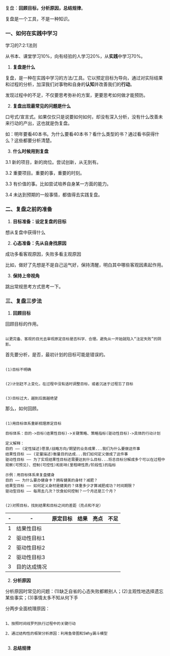 复盘：**回顾目标，分析原因，总结规律**。

复盘是一个工具，不是一种知识。


### 一、如何在实践中学习

学习的7:2:1法则

从书本、课堂学习10%，向有经验的人学习20%，从**实践**中学习70%。


1. **复盘是什么**

复盘，是一种在实践中学习的方法/工具。它以预定目标为导向，通过对实际结果和过程的分析，加深我们对事物和自身的**认知**并改善我们的**行动**。

发现过程中的不足，不仅要思考弥补的方案，更要思考如何做才能预防。


2. **复盘出现最常见的问题是什么**

口号式/宣言式。如果仅仅只是说要如何如何，却没有深入分析，没有什么改善未来行动的产出，这也就是伪复盘。

如：明年要看40本书。为什么要看40本书？看什么类型的书？通过看书获得什么？这些都要分析清楚。


3. **什么时候用到复盘**

3.1 新的项目，新的岗位。尝试创新，从无到有。

3.2 重要项目。重要的事，重要的时刻。

3.3 有价值的事。比如尝试培养自身某一方面的能力。

3.4 未达到预期的一般事情，都值得去实践复盘。


### 二、复盘之前的准备

1. **目标准备：设定复盘的目标**

想从复盘中获得什么


2. **心态准备：先从自身找原因**

成功多看客观原因，失败多看主观原因

比如，做好了先想是不是自己运气好，保持清醒，明白其中哪些客观因素起作用。


3. **保持上帝视角**

跳出常规思考方式思考一下。


### 三、复盘三步法

1. **回顾目标**

回顾目标的作用。

```

以更完备、客观的目光去审视原定目标是否科学、合理。避免从一开始就陷入“注定失败”的阴影。

```

首先要分析，是否，最初计划的目标可能是错误的。

```

(1)目标不明确


(2)计划赶不上变化，在过程中没有适时调整目标，或者沉迷于过程忘了目标


(3)目标过大，越到后面越绝望

```

那么，如何回顾。

```

(1)用目标体系重新梳理原定目标

目标体系：目的->目标(结果性目标)->关键策略、策略指标(驱动性目标)->具体的行动计划

定义解释：
目的 —— (定性描述)愿景/战略方向/期望的业务成果...我们为什么要做这件事
结果性目标 —— (定量描述)衡量目的达成...我们如何定义做成了这件事
驱动性目标 —— 为了实现结果性目标还需要达到什么目标...将总目标分解成多个可以在过程中观察(可预见)、控制(可控性)和影响(里程碑性质/阶段性)的指标

示例：用目标体系来复盘健身
目的 —— 为什么要办健身卡？拥有健美的身材？减肥？
结果型目标 —— 如何定义身材是健美的？体重多少才算减肥成功？时间期限？
驱动型目标 —— 每周去几次？饮食如何控制？一个月还是三个月？


(2)对照目标，找到结果和目标之间的差距（亮点和不足）

```

-|-|原定目标|结果|亮点|不足|
-|-|-|-|-|-|
1|结果性目标|||||
2|驱动性目标1|||||
2|驱动性目标2|||||
2|驱动性目标3|||||
3|目的达成情况|||||


2. **分析原因**

分析原因时常见的问题：(1)缺乏自省的心态失败都赖别人；(2)主观性地选择遗忘某些事实；(3)事情太多不知从何下手

分两步全面梳理原因：

```

1、按照时间线罗列执行过程中的关键行动

2、通过结构性的框架分析原因：利用鱼骨图和5Why漏斗模型


```


3. **总结规律**






